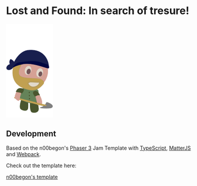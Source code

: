 # Lost and Found: In search of tresure!

![Dig](/assets/images/PirateBasicDig.png)



## Development

Based on the n00begon's [Phaser 3](https://phaser.io/) Jam Template with [TypeScript](https://www.typescriptlang.org/), [MatterJS](https://brm.io/matter-js/) and [Webpack](https://webpack.js.org/).


Check out the template here:

[n00begon's template](https://github.com/n00begon/phaser-jam-template)

